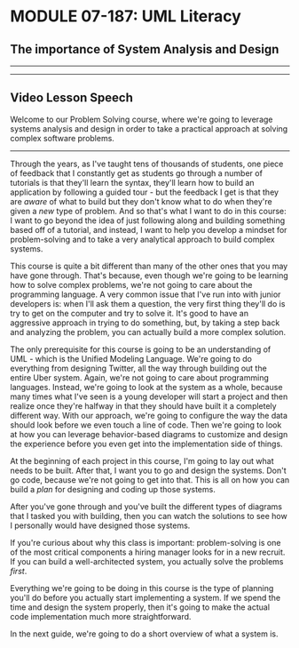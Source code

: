 # MODULE 07-187:    UML Literacy
## The importance of System Analysis and Design
---

---
## Video Lesson Speech
Welcome to our Problem Solving course, where we're going to leverage systems analysis and design in order to take a practical approach at solving complex software problems. 

---

Through the years, as I've taught tens of thousands of students, one piece of feedback that I constantly get as students go through a number of tutorials is that they'll learn the syntax, they'll learn how to build an application by following a guided tour - but the feedback I get is that they are *aware* of what to build but they don't know what to do when they're given a *new* type of problem. And so that's what I want to do in this course: I want to go beyond the idea of just following along and building something based off of a tutorial, and instead, I want to help you develop a mindset for problem-solving and to take a very analytical approach to build complex systems. 

This course is quite a bit different than many of the other ones that you may have gone through. That's because, even though we're going to be learning how to solve complex problems, we're not going to care about the programming language. A very common issue that I've run into with junior developers is: when I'll ask them a question, the very first thing they'll do is try to get on the computer and try to solve it. It's good to have an aggressive approach in trying to do something, but, by taking a step back and analyzing the problem, you can actually build a more complex solution. 

The only prerequisite for this course is going to be an understanding of UML - which is the Unified Modeling Language. We're going to do everything from designing Twitter, all the way through building out the entire Uber system. Again, we're not going to care about programming languages. Instead, we're going to look at the system as a whole, because many times what I've seen is a young developer will start a project and then realize once they're halfway in that they should have built it a completely different way. With our approach, we're going to configure the way the data should look before we even touch a line of code. Then we're going to look at how you can leverage behavior-based diagrams to customize and design the experience before you even get into the implementation side of things. 

At the beginning of each project in this course, I'm going to lay out what needs to be built. After that, I want you to go and design the systems. Don't go code, because we're not going to get into that. This is all on how you can build a *plan* for designing and coding up those systems.

After you've gone through and you've built the different types of diagrams that I tasked you with building, then you can watch the solutions to see how I personally would have designed those systems. 

If you're curious about why this class is important: problem-solving is one of the most critical components a hiring manager looks for in a new recruit. If you can build a well-architected system, you actually solve the problems *first*. 

Everything we're going to be doing in this course is the type of planning you'll do before you actually start implementing a system. If we spend the time and design the system properly, then it's going to make the actual code implementation much more straightforward. 

In the next guide, we're going to do a short overview of what a system is.